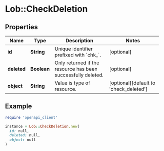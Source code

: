 # Lob::CheckDeletion

## Properties

| Name | Type | Description | Notes |
| ---- | ---- | ----------- | ----- |
| **id** | **String** | Unique identifier prefixed with &#x60;chk_&#x60;. | [optional] |
| **deleted** | **Boolean** | Only returned if the resource has been successfully deleted. | [optional] |
| **object** | **String** | Value is type of resource. | [optional][default to &#39;check_deleted&#39;] |

## Example

```ruby
require 'openapi_client'

instance = Lob::CheckDeletion.new(
  id: null,
  deleted: null,
  object: null
)
```

